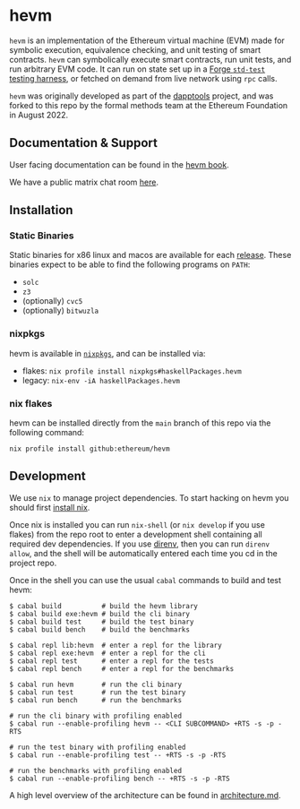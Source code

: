 # hevm

`hevm` is an implementation of the Ethereum virtual machine (EVM) made for
symbolic execution, equivalence checking, and unit testing of smart contracts.
`hevm` can symbolically execute smart contracts, run unit tests, and run
arbitrary EVM code. It can run on state set up in a [Forge `std-test` testing
harness](https://book.getfoundry.sh/forge/forge-std), or fetched on demand from
live network using `rpc` calls.

`hevm` was originally developed as part of the
[dapptools](https://github.com/dapphub/dapptools/) project, and was forked to
this repo by the formal methods team at the Ethereum Foundation in August 2022.

## Documentation & Support

User facing documentation can be found in the [hevm book](https://hevm.dev/).

We have a public matrix chat room [here](https://matrix.to/#/%23hevm%3Amatrix.org).

## Installation

### Static Binaries

Static binaries for x86 linux and macos are available for each
[release](https://github.com/ethereum/hevm/releases). These binaries expect to be able to find the
following programs on `PATH`:

- `solc`
- `z3`
- (optionally) `cvc5`
- (optionally) `bitwuzla`

### nixpkgs

hevm is available in
[`nixpkgs`](https://search.nixos.org/packages?channel=unstable&show=haskellPackages.hevm&from=0&size=50&sort=relevance&type=packages&query=hevm), and can be installed via:

- flakes: `nix profile install nixpkgs#haskellPackages.hevm`
- legacy: `nix-env -iA haskellPackages.hevm`

### nix flakes

hevm can be installed directly from the `main` branch of this repo via the following command:

```
nix profile install github:ethereum/hevm
```

## Development

We use `nix` to manage project dependencies. To start hacking on hevm you should first [install
nix](https://nixos.org/download.html).

Once nix is installed you can run `nix-shell` (or `nix develop` if you use flakes) from the repo
root to enter a development shell containing all required dev dependencies. If you use
[direnv](https://direnv.net/), then you can run `direnv allow`, and the shell will be automatically
entered each time you cd in the project repo.

Once in the shell you can use the usual `cabal` commands to build and test hevm:

```
$ cabal build          # build the hevm library
$ cabal build exe:hevm # build the cli binary
$ cabal build test     # build the test binary
$ cabal build bench    # build the benchmarks

$ cabal repl lib:hevm  # enter a repl for the library
$ cabal repl exe:hevm  # enter a repl for the cli
$ cabal repl test      # enter a repl for the tests
$ cabal repl bench     # enter a repl for the benchmarks

$ cabal run hevm       # run the cli binary
$ cabal run test       # run the test binary
$ cabal run bench      # run the benchmarks

# run the cli binary with profiling enabled
$ cabal run --enable-profiling hevm -- <CLI SUBCOMMAND> +RTS -s -p -RTS

# run the test binary with profiling enabled
$ cabal run --enable-profiling test -- +RTS -s -p -RTS

# run the benchmarks with profiling enabled
$ cabal run --enable-profiling bench -- +RTS -s -p -RTS
```

A high level overview of the architecture can be found in [architecture.md](./architecture.md).
